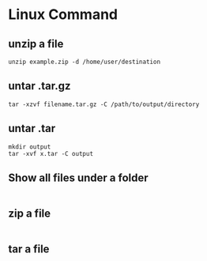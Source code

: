 # Linux Command

## unzip a file 

```shell
unzip example.zip -d /home/user/destination
```

## untar .tar.gz

```shell
tar -xzvf filename.tar.gz -C /path/to/output/directory
```

## untar .tar
```shell
mkdir output
tar -xvf x.tar -C output
```

## Show all files under a folder

```shell

```

## zip a file 

```shell
```


## tar a file 

```shell
```



